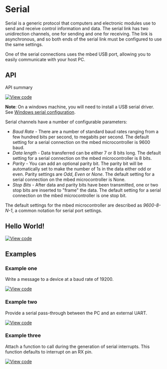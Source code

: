 # Serial

Serial is a generic protocol that computers and electronic modules use to send and receive control information and data. The serial link has two unidirection channels, one for sending and one for receiving. The link is asynchronous, and so both ends of the serial link must be configured to use the same settings.

One of the serial connections uses the mbed USB port, allowing you to easily communicate with your host PC.

## API

API summary

[![View code](https://www.mbed.com/embed/?type=library)](https://docs.mbed.com/docs/mbed-os-api/en/mbed-os-5.3/api/Serial_8h_source.html) 


<span class="notes">**Note**: On a windows machine, you will need to install a USB serial driver. See [Windows serial configuration](https://docs.mbed.com/docs/mbed-os-handbook/en/5.1/getting_started/what_need/).</span>

Serial channels have a number of configurable parameters:

  * _Baud Rate_ - There are a number of standard baud rates ranging from a few hundred bits per second, to megabits per second. The default setting for a serial connection on the mbed microcontroller is 9600 baud.
  * _Data length_ - Data transferred can be either 7 or 8 bits long. The default setting for a serial connection on the mbed microcontroller is 8 bits.
  * _Parity_ - You can add an optional parity bit. The parity bit will be automatically set to make the number of 1s in the data either odd or even. Parity settings are *Odd*, *Even* or *None*. The default setting for a serial connection on the mbed microcontroller is None.
  * _Stop Bits_ - After data and parity bits have been transmitted, one or two stop bits are inserted to "frame" the data. The default setting for a serial connection on the mbed microcontroller is one stop bit.

The default settings for the mbed microcontroller are described as _9600-8-N-1_, a  common notation for serial port settings.

## Hello World!

[![View code](https://www.mbed.com/embed/?url=https://developer.mbed.org/teams/mbed_example/code/Serial_HelloWorld/)](https://developer.mbed.org/teams/mbed_example/code/Serial_HelloWorld/file/e540d7769e69/main.cpp) 


## Examples

### Example one 

Write a message to a device at a baud rate of 19200.

[![View code](https://developer.mbed.org/teams/mbed_example/code/Serial_ex_1/)](https://developer.mbed.org/teams/mbed_example/code/Serial_ex_1/file/7376f17bb36e/main.cpp)

### Example two

Provide a serial pass-through between the PC and an external UART.

[![View code](https://developer.mbed.org/teams/mbed_example/code/Serial_ex_2/)](https://developer.mbed.org/teams/mbed_example/code/Serial_ex_2/file/8d318218bac1/main.cpp)

### Example three

Attach a function to call during the generation of serial interrupts. This function defaults to interrupt on an RX pin.

[![View code](https://developer.mbed.org/teams/mbed_example/code/Serial_ex_3/)](https://developer.mbed.org/teams/mbed_example/code/Serial_ex_3/file/3b040f367dd8/main.cpp)
